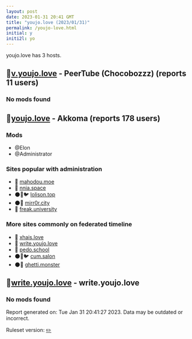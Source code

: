 ```yaml
---
layout: post
date: 2023-01-31 20:41 GMT
title: "youjo.love (2023/01/31)"
permalink: /youjo-love.html
initial: y
initi2l: yo
---
```


youjo.love has 3 hosts.

## 🧸[v.youjo.love](https://v.youjo.love) - PeerTube (Chocobozzz) (reports 11 users)

### No mods found

## 🧸[youjo.love](https://youjo.love) - Akkoma (reports 178 users)

### Mods
 * @Elon
 * @Administrator

### Sites popular with administration

* 🐘 [mahodou.moe](/mahodou-moe.html)
* 🧸 [nnia.space](/nnia-space.html)
* 🌑🧸🐦 [lolison.top](/lolison-top.html)
* 🌑🧸 [mirr0r.city](/mirr0r-city.html)
* 🧸 [freak.university](/freak-university.html)

### More sites commonly on federated timeline

* 🧸 [xhais.love](/xhais-love.html)
* 🧸 [write.youjo.love](/write-youjo-love.html)
* 🧸 [pedo.school](/pedo-school.html)
* 🌑🧸🐦 [cum.salon](/cum-salon.html)
* 🌑🧸 [ghetti.monster](/ghetti-monster.html)

## 🧸[write.youjo.love](https://write.youjo.love) - write.youjo.love

### No mods found

Report generated on: Tue Jan 31 20:41:27 2023. Data may be outdated or incorrect.

Ruleset version: [✏️](/version-pencil)
